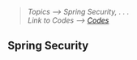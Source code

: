 > *Topics --> Spring Security, . . .*\
> *Link to Codes --> [Codes](../Codes/)*


## Spring Security
